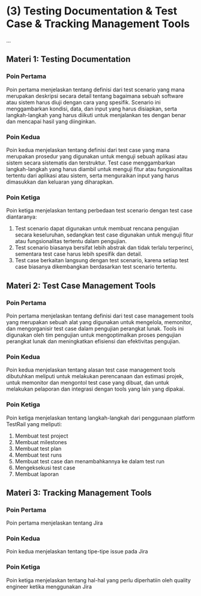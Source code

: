 # (3) Testing Documentation & Test Case & Tracking Management Tools

...

## Materi 1: Testing Documentation

### Poin Pertama
Poin pertama menjelaskan tentang definisi dari test scenario yang mana merupakan deskripsi secara detail tentang bagaimana sebuah software atau sistem harus diuji dengan cara yang spesifik. Scenario ini menggambarkan kondisi, data, dan input yang harus disiapkan, serta langkah-langkah yang harus diikuti untuk menjalankan tes dengan benar dan mencapai hasil yang diinginkan.

### Poin Kedua
Poin kedua menjelaskan tentang definisi dari test case yang mana merupakan prosedur yang digunakan untuk menguji sebuah aplikasi atau sistem secara sistematis dan terstruktur. Test case menggambarkan langkah-langkah yang harus diambil untuk menguji fitur atau fungsionalitas tertentu dari aplikasi atau sistem, serta menguraikan input yang harus dimasukkan dan keluaran yang diharapkan.

### Poin Ketiga
Poin ketiga menjelaskan tentang perbedaan test scenario dengan test case diantaranya:
1. Test scenario dapat digunakan untuk membuat rencana pengujian secara keseluruhan, sedangkan test case digunakan untuk menguji fitur atau fungsionalitas tertentu dalam pengujian.
2. Test scenario biasanya bersifat lebih abstrak dan tidak terlalu terperinci, sementara test case harus lebih spesifik dan detail.
3. Test case berkaitan langsung dengan test scenario, karena setiap test case biasanya dikembangkan berdasarkan test scenario tertentu.

## Materi 2: Test Case Management Tools

### Poin Pertama
Poin pertama menjelaskan tentang definisi dari test case management tools yang merupakan sebuah alat yang digunakan untuk mengelola, memonitor, dan mengorganisir test case dalam pengujian perangkat lunak. Tools ini digunakan oleh tim pengujian untuk mengoptimalkan proses pengujian perangkat lunak dan meningkatkan efisiensi dan efektivitas pengujian.

### Poin Kedua
Poin kedua menjelaskan tentang alasan test case management tools dibutuhkan meliputi untuk melakukan perencanaan dan estimasi projek, untuk memonitor dan mengontol test case yang dibuat, dan untuk melakukan pelaporan dan integrasi dengan tools yang lain yang dipakai.

### Poin Ketiga
Poin ketiga menjelaskan tentang langkah-langkah dari penggunaan platform TestRail yang meliputi:
1. Membuat test project
2. Membuat milestones
3. Membuat test plan
4. Membuat test runs
5. Membuat test case dan menambahkannya ke dalam test run
6. Mengeksekusi test case
7. Membuat laporan

## Materi 3: Tracking Management Tools

### Poin Pertama
Poin pertama menjelaskan tentang Jira

### Poin Kedua
Poin kedua menjelaskan tentang tipe-tipe issue pada Jira

### Poin Ketiga
Poin ketiga menjelaskan tentang hal-hal yang perlu diperhatiin oleh quality engineer ketika menggunakan Jira

